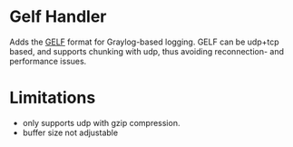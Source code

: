 # Gelf Handler
Adds the [GELF](http://docs.graylog.org/en/2.1/pages/gelf.html) format for Graylog-based logging.
GELF can be udp+tcp based, and supports chunking with udp, thus avoiding reconnection- and performance issues.

# Limitations
- only supports udp with gzip compression.
- buffer size not adjustable
